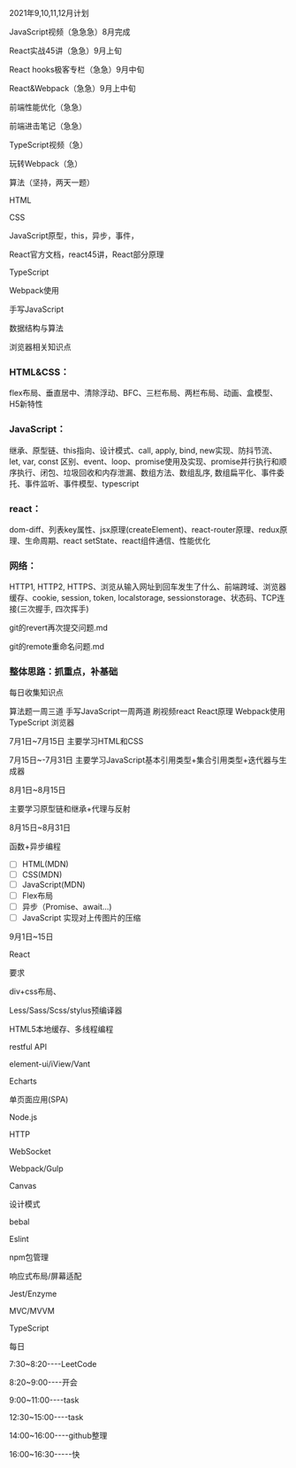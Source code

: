 2021年9,10,11,12月计划

JavaScript视频（急急急）8月完成

React实战45讲（急急）9月上旬

React hooks极客专栏（急急）9月中旬

React&Webpack（急急）9月上中旬

前端性能优化（急急）

前端进击笔记（急急）

TypeScript视频（急）

玩转Webpack（急）

算法（坚持，两天一题）



HTML

CSS

JavaScript原型，this，异步，事件，

React官方文档，react45讲，React部分原理

TypeScript

Webpack使用

手写JavaScript

数据结构与算法

浏览器相关知识点



### HTML&CSS：

flex布局、垂直居中、清除浮动、BFC、三栏布局、两栏布局、动画、盒模型、H5新特性

### JavaScript：

继承、原型链、this指向、设计模式、call, apply, bind, new实现、防抖节流、let, var, const 区别、event、loop、promise使用及实现、promise并行执行和顺序执行、闭包、垃圾回收和内存泄漏、数组方法、数组乱序, 数组扁平化、事件委托、事件监听、事件模型、typescript

### react：

dom-diff、列表key属性、jsx原理(createElement)、react-router原理、redux原理、生命周期、react setState、react组件通信、性能优化

### 网络：

HTTP1, HTTP2, HTTPS、浏览从输入网址到回车发生了什么、前端跨域、浏览器缓存、cookie, session, token, localstorage, sessionstorage、状态码、TCP连接(三次握手, 四次挥手)



git的revert再次提交问题.md

git的remote重命名问题.md


### 整体思路：抓重点，补基础

每日收集知识点

算法题一周三道
手写JavaScript一周两道
刷视频react
React原理
Webpack使用
TypeScript
浏览器









7月1日~7月15日
主要学习HTML和CSS

7月15日~-7月31日
主要学习JavaScript基本引用类型+集合引用类型+迭代器与生成器

8月1日~8月15日

主要学习原型链和继承+代理与反射

8月15日~8月31日

函数+异步编程

- [ ] HTML(MDN)
- [ ] CSS(MDN)
- [ ] JavaScript(MDN)
- [ ] Flex布局
- [ ] 异步（Promise、await...)
- [ ] JavaScript 实现对上传图片的压缩

9月1日~15日

React


要求

div+css布局、

Less/Sass/Scss/stylus预编译器

HTML5本地缓存、多线程编程

restful API

element-ui/iView/Vant

Echarts

单页面应用(SPA)

Node.js

HTTP

WebSocket

Webpack/Gulp

Canvas

设计模式

bebal

Eslint

npm包管理

响应式布局/屏幕适配

Jest/Enzyme

MVC/MVVM

TypeScript



每日

7:30~8:20----LeetCode

8:20~9:00----开会

9:00~11:00----task

12:30~15:00----task

14:00~16:00----github整理

16:00~16:30-----快
